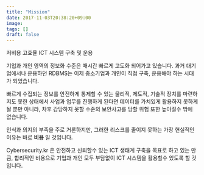 ```yaml
---
title: "Mission"
date: 2017-11-03T20:38:20+09:00
image: 
tags: []
draft: false
---
```

저비용 고효율 ICT 시스템 구축 및 운용

<!--more-->
기업과 개인 영역의 정보화 수준은 매시간 빠르게 고도화 되어가고 있습니다. 과거 대기업에서나 운용하던 RDBMS는 이제 중소기업과 개인이 직접 구축, 운용해야 하는 시대가 되었습니다.

빠르게 수집되는 정보를 안전하게 통제할 수 있는 물리적, 제도적, 기술적 장치를 마련하지도 못한 상태에서 사업과 업무를 진행하게 된다면 데이터를 가치있게 활용하지 못하게 될 뿐만 아니라, 차후 감당하지 못할 수준의 보안사고를 당할 위험 또한 높아질수 밖에 없습니다.

인식과 의지의 부족을 주로 거론하지만, 그러한 리스크를 줄이지 못하는 가장 현실적인 이유는 바로 **비용** 일 것입니다.

Cybersecurity.kr 은 안전하고 신뢰할수 있는 ICT 생태계 구축을 목표로 하고 있는 만큼, 합리적인 비용으로 기업과 개인 모두 부담없이 ICT 시스템을 활용할수 있도록 할 것입니다.
